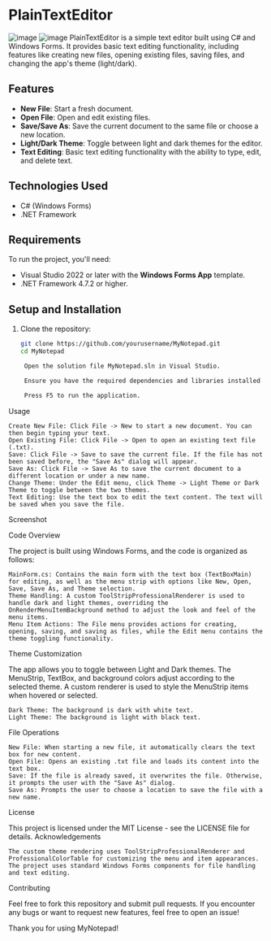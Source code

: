 # PlainTextEditor
![image](https://github.com/user-attachments/assets/a6158d32-3125-4334-a7a7-f4a4ea16b41a)
![image](https://github.com/user-attachments/assets/2755ff9b-30b6-4355-92f9-04c8035d60af)
PlainTextEditor is a simple text editor built using C# and Windows Forms. It provides basic text editing functionality, including features like creating new files, opening existing files, saving files, and changing the app's theme (light/dark).

## Features

- **New File**: Start a fresh document.
- **Open File**: Open and edit existing files.
- **Save/Save As**: Save the current document to the same file or choose a new location.
- **Light/Dark Theme**: Toggle between light and dark themes for the editor.
- **Text Editing**: Basic text editing functionality with the ability to type, edit, and delete text.

## Technologies Used

- C# (Windows Forms)
- .NET Framework

## Requirements

To run the project, you'll need:

- Visual Studio 2022 or later with the **Windows Forms App** template.
- .NET Framework 4.7.2 or higher.

## Setup and Installation

1. Clone the repository:

   ```bash
   git clone https://github.com/yourusername/MyNotepad.git
   cd MyNotepad

    Open the solution file MyNotepad.sln in Visual Studio.

    Ensure you have the required dependencies and libraries installed (Visual Studio should manage these automatically).

    Press F5 to run the application.

Usage

    Create New File: Click File -> New to start a new document. You can then begin typing your text.
    Open Existing File: Click File -> Open to open an existing text file (.txt).
    Save: Click File -> Save to save the current file. If the file has not been saved before, the "Save As" dialog will appear.
    Save As: Click File -> Save As to save the current document to a different location or under a new name.
    Change Theme: Under the Edit menu, click Theme -> Light Theme or Dark Theme to toggle between the two themes.
    Text Editing: Use the text box to edit the text content. The text will be saved when you save the file.

Screenshot

<!-- Add a screenshot image if you have one -->
Code Overview

The project is built using Windows Forms, and the code is organized as follows:

    MainForm.cs: Contains the main form with the text box (TextBoxMain) for editing, as well as the menu strip with options like New, Open, Save, Save As, and Theme selection.
    Theme Handling: A custom ToolStripProfessionalRenderer is used to handle dark and light themes, overriding the OnRenderMenuItemBackground method to adjust the look and feel of the menu items.
    Menu Item Actions: The File menu provides actions for creating, opening, saving, and saving as files, while the Edit menu contains the theme toggling functionality.

Theme Customization

The app allows you to toggle between Light and Dark themes. The MenuStrip, TextBox, and background colors adjust according to the selected theme. A custom renderer is used to style the MenuStrip items when hovered or selected.

    Dark Theme: The background is dark with white text.
    Light Theme: The background is light with black text.

File Operations

    New File: When starting a new file, it automatically clears the text box for new content.
    Open File: Opens an existing .txt file and loads its content into the text box.
    Save: If the file is already saved, it overwrites the file. Otherwise, it prompts the user with the "Save As" dialog.
    Save As: Prompts the user to choose a location to save the file with a new name.

License

This project is licensed under the MIT License - see the LICENSE file for details.
Acknowledgements

    The custom theme rendering uses ToolStripProfessionalRenderer and ProfessionalColorTable for customizing the menu and item appearances.
    The project uses standard Windows Forms components for file handling and text editing.

Contributing

Feel free to fork this repository and submit pull requests. If you encounter any bugs or want to request new features, feel free to open an issue!

Thank you for using MyNotepad!
